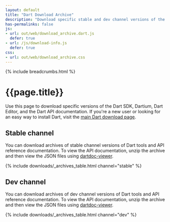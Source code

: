 ```yaml
---
layout: default
title: "Dart Download Archive"
description: "Download specific stable and dev channel versions of the Dart SDK, Dartium, Dart Editor, and the Dart API documentation."
has-permalinks: false
js:
- url: out/web/download_archive.dart.js
  defer: true
- url: /js/download-info.js
  defer: true
css:
- url: out/web/download_archive.css
---
```


{% include breadcrumbs.html %}

# {{page.title}}

Use this page to download specific versions of the Dart SDK, Dartium,
Dart Editor, and the Dart API documentation.
If you're a new user or looking for an easy way to install Dart,
visit the [main Dart download page](/downloads/).


## Stable channel

You can download archives of stable channel versions of Dart tools
and API reference documentation. To view the API documentation, unzip the
archive and then view the JSON files using
[dartdoc-viewer](https://github.com/dart-lang/dartdoc-viewer).

{% include downloads/_archives_table.html channel="stable" %}

## Dev channel

You can download archives of dev channel versions of Dart tools
and API reference documentation. To view the API documentation, unzip the
archive and then view the JSON files using
[dartdoc-viewer](https://github.com/dart-lang/dartdoc-viewer).

{% include downloads/_archives_table.html channel="dev" %}
